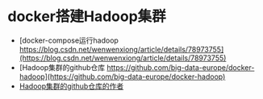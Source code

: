 # docker搭建Hadoop集群

* [docker-compose运行hadoop https://blog.csdn.net/wenwenxiong/article/details/78973755](https://blog.csdn.net/wenwenxiong/article/details/78973755)
* [Hadoop集群的github仓库 https://github.com/big-data-europe/docker-hadoop](https://github.com/big-data-europe/docker-hadoop)
* [Hadoop集群的github仓库的作者](https://github.com/big-data-europe)
